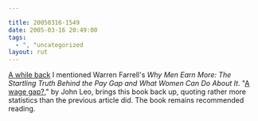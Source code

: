 ```yaml
---

title: 20050316-1549
date: 2005-03-16 20:49:00
tags:
  - ", "uncategorized
layout: rut
---
```


<p> <a href="./view.php?date=20050308-1043">A while back</a> I
mentioned Warren Farrell's <em>Why Men Earn More: The Startling
Truth Behind the Pay Gap and What Women Can Do About It</em>.  "<a href="http://www.townhall.com/columnists/johnleo/jl20050314.shtml">A
wage gap?</a>," by John Leo, brings this book back up, quoting
rather more statistics than the previous article did.  The book
remains recommended reading.</p>

